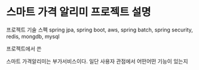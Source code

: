  # 스마트 가격 알리미 프로젝트 설명
 
 프로젝트 기술 스펙
 spring jpa, spring boot, aws, spring batch, spring security, redis, mongdb, mysql

 
 프로젝트에서 쓴 
 
 스마트 가격알리미는 부가서비스이다.
 일단 사용자 관점에서 어떤어떤 기능이 있는지 
